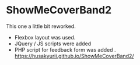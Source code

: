 # ShowMeCoverBand2
This one a little bit reworked.

 - Flexbox layout was used. 
 - JQuery / JS scripts were added
 - PHP script for feedback form was added
.
 https://husakyurii.github.io/ShowMeCoverBand2/
